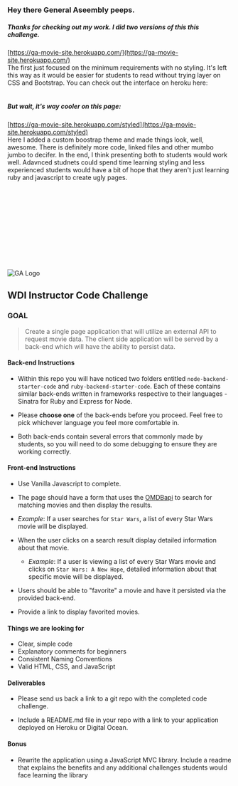 
### Hey there General Aseembly peeps. 
##### Thanks for checking out my work. I did two versions of this this challenge.
[https://ga-movie-site.herokuapp.com/](https://ga-movie-site.herokuapp.com/)
<br>
The first just focused on the minimum requirements with no styling. It's left this way as it would be easier for students to read without trying layer on CSS and Bootstrap. You can check out the interface on heroku here: <br>
<br>
##### But wait, it's way cooler on this page:
[https://ga-movie-site.herokuapp.com/styled](https://ga-movie-site.herokuapp.com/styled) <br>
Here I added a custom boostrap theme and made things look, well, awesome. There is definitely more code, linked files and other mumbo jumbo to decifer.  In the end, I think presenting both to students would work well. Adavnced studnets could spend time learning styling and less experienced students would have a bit of hope that they aren't just learning ruby and javascript to create ugly pages. 

<br><br>
<br><br>
<br><br>
<br><br>
<br><br>













![GA Logo](https://raw.github.com/generalassembly/ga-ruby-on-rails-for-devs/master/images/ga.png)

## WDI Instructor Code Challenge

### GOAL 

> Create a single page application that will utilize an external API to request movie data. The client side application will be served by a back-end which will have the ability to persist data.


#### Back-end Instructions

- Within this repo you will have noticed two folders entitled `node-backend-starter-code` and `ruby-backend-starter-code`. Each of these contains similar back-ends written in frameworks respective to their languages - Sinatra for Ruby and Express for Node.

- Please **choose one** of the back-ends before you proceed. Feel free to pick whichever language you feel more comfortable in.

- Both back-ends contain several errors that commonly made by students, so you will need to do some debugging to ensure they are working correctly.

#### Front-end Instructions

- Use Vanilla Javascript to complete.

- The page should have a form that uses the [OMDBapi](http://www.omdbapi.com/) to search for matching movies and then display the results.
 - *Example*: If a user searches for `Star Wars`, a list of every Star Wars movie will be displayed.

- When the user clicks on a search result display detailed information about that movie.
  - *Example*: If a user is viewing a list of every Star Wars movie and clicks on `Star Wars: A New Hope`, detailed information about that specific movie will be displayed.

- Users should be able to "favorite" a movie and have it persisted via the provided back-end.

- Provide a link to display favorited movies.

#### Things we are looking for

- Clear, simple code
- Explanatory comments for beginners
- Consistent Naming Conventions
- Valid HTML, CSS, and JavaScript

#### Deliverables

- Please send us back a link to a git repo with the completed code challenge. 

- Include a README.md file in your repo with a link to your application deployed on Heroku or Digital Ocean.

#### Bonus

- Rewrite the application using a JavaScript MVC library. Include a readme that explains the benefits and any additional challenges students would face learning the library
